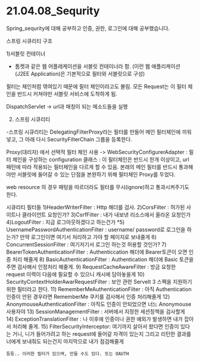 # 21.04.08_Sequrity
Spring_sequrity에 대해 공부하고 인증, 권한, 로그인에 대해 공부했습니다.


스프링 시큐리티 구조

1)서블릿 컨테이너

- 톰켓과 같은 웹 어플레케이션을 서블릿 컨테이너라 함.
(이런 웹 애플리케이션(J2EE Application)은 기본적으로 필터와 서블릿으로 구성)

필터는 체인처럼 엮여있기 때문에 필터 체인이라고도 불림.
모든 Request는 이 필터 체인을 반드시 커쳐야만 서블릿 서비스에 도착하게 됨.

DispatchServlet -> url과 매칭이 되는 메소드들을 실행

2) 스프링 시큐리티

-스프링 시큐리티는 DelegatingFilterProxy라는 필터를 만들어
메인 필터체인에 끼워넣고, 그 아래 다시 SecurityFilterChain 그룹을 등록한다.

Proxy(대리자) 에서 선택적 필터 체인 사용
-> WebSecurityConfigurerAdapter : 필터 체인을 구성하는 configuration 클래스
: 이 필터체인은 반드시 한개 이상이고, url 패턴에 따라 적용되는 필터체인을 다르게 할 수 있음. 본래의 메인 필터를 반드시 통과해야만 서블릿에 들어갈 수 있는 단점을 본완하기 위해 필터체인 Proxy를 두었다.

web resource 의 경우 패텅을 따르더라도 필터를 무시(ignore)하고 통과시켜주기도 한다.

시큐리티 필터들
	1)HeaderWriterFilter : Http 해더를 검사.
	2)CorsFilter : 허가된 사이트나 클라이언트 요청인가?
	3)CsrfFilter : 내가 내보낸 리소스에서 올라온 요청인가
	4)LogoutFilter : 지금 로그아웃하겠다고 하는건가
	*5) UsernamePasswordAuthenticationFilter : username/ password로 로그인을 하는가? 만약 로그인이면 여기서 처리하고 가야 할 페이지로 보내줄게
	6) ConcurrentSessionFilter : 여기저기서 로그인 하는것 허용할 것인가?
	7) BearerTokenAuthenticationFilter : Authenticcation 해더에 Bearer토큰이 오면 인증 처리 해줄게
	8) BasicAuthenticationFilter : Authentication 해더에 Basic 토큰을 주면 검사해서 인정처리 해줄게.
	9) RequestCacheAwareFilter : 방금 요청한 request 이력이 다음에 필요할 수 있으니 캐시에 담아놓을게
	10) SecurityContextHolderAwarRequestFilter : 보안 관련 Servelt 3 스펙을 지원하기 위한 필터라고 한다.
	11) RememberMeAuthenticationFilter : 아직 Authentication 인증이 안된 경우라면 RememberMe 쿠키를 검사해서 인증 처리해줄게
	12) AnonymouseAuthenticationFilter : 아직도 인증이 안되었으면 너느 Anonymouse 사용자야
	13) SessionManagementFilter : 서버에서 지정한 세션정책을 검사할게
	14) ExceptionTranslationFilter : 나 이후에 인증이나 권한 예외가 발생하면 내가 잡아서 처리해 줄게.
	15) FilterSecurityInterceptor: 여기까지 살아서 왔다면 인증이 있다는 거니, 니가 들어가려고 하는 request에 들어갈 자격이 있는지 그리고 리턴한 결과를 너에게 
				                보내줘도 되는건지 마지막으로 내가 점검해줄게
	
	등등.. 이러한 필터가 있으며, 만들 수도 있다. 또는 OAUTH

